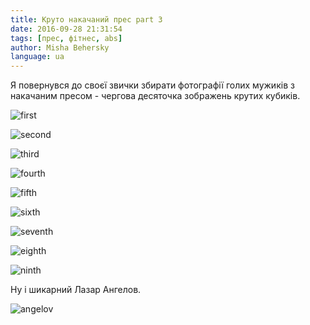 ```yaml
---
title: Круто накачаний прес part 3
date: 2016-09-28 21:31:54
tags: [прес, фітнес, abs]
author: Misha Behersky
language: ua
---
```


Я повернувся до своєї звички збирати фотографії голих мужиків з накачаним пресом - чергова десяточка зображень крутих кубиків.

![first](/old/abs/b198b6b3aa9c30bdbeda2e383e038bf2.jpg)

![second](/old/abs/3724c40cc7a53f63a2ef30256456f453.jpg)

![third](/old/abs/5a9163dbc2a93ceb99fa07cdbaecf7ee.jpg)

![fourth](/old/abs/583e8e6cbc343da782482bd7f2d2b630.jpg)

![fifth](/old/abs/51d4b262779c389eb328bfd5b09c452d.jpg)

![sixth](/old/abs/7bbbd53be01938a2aba0f8c1d4f08768.jpg)

![seventh](/old/abs/e624da2bb2d93041899f0958de0fbd85.jpg)

![eighth](/old/abs/2a9e2c8a7a2633578a3f9177517e8167.jpg)

![ninth](/old/abs/c939b0e6f1253998a3c206f087b8e8d7.jpg)

Ну і шикарний Лазар Ангелов.

![angelov](/old/abs/023d3c598bf23951bef1ed0d57dd46e1.png)
